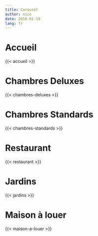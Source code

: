```yaml
---
title: Carousel
author: nico
date: 2016-01-19
lang: fr
---
```


# Accueil
{{< accueil >}}

# Chambres Deluxes
{{< chambres-deluxes >}}

# Chambres Standards
{{< chambres-standards >}}

# Restaurant
{{< restaurant >}}

# Jardins
{{< jardins >}}

# Maison à louer
{{< maison-a-louer >}}

